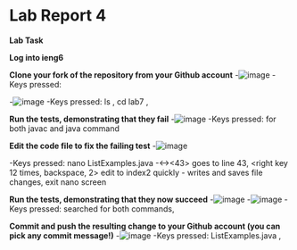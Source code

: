 # Lab Report 4

**Lab Task**

**Log into ieng6**

**Clone your fork of the repository from your Github account**
-![image](https://user-images.githubusercontent.com/122493371/221385099-d317977e-b101-4cf4-b58c-a9525b30e0e0.png)
-Keys pressed: <enter>

-![image](https://user-images.githubusercontent.com/122493371/221385025-c4631296-138a-4054-b663-234405c45457.png)
-Keys pressed: ls <enter>, cd lab7 <tab>, <enter>


**Run the tests, demonstrating that they fail**
-![image](https://user-images.githubusercontent.com/122493371/221385324-22d9c11d-0397-446c-b9ef-0a078e4d4149.png)
-Keys pressed: <ctrl-R> <enter> for both javac and java command

**Edit the code file to fix the failing test**
-![image](https://user-images.githubusercontent.com/122493371/221385334-e2349abe-40ba-4421-b3c6-68a5811a84a1.png)

-Keys pressed: nano ListExamples.java <tab> <enter>
  -<ctrl><shift><-><43> goes to line 43, <right key 12 times, backspace, 2> edit to index2 quickly
  -<ctrl-o> <enter> writes and saves file changes, <ctrl x> exit nano screen
  
**Run the tests, demonstrating that they now succeed**
-![image](https://user-images.githubusercontent.com/122493371/221385582-2b4b7f45-a4b5-4cbb-a0e0-315eba2dbd12.png)
-![image](https://user-images.githubusercontent.com/122493371/221385593-600a2171-321a-4a19-8e19-7c3b264ed4cf.png)
-Keys pressed: <ctrl-R> searched for both commands, <enter>

  
**Commit and push the resulting change to your Github account (you can pick any commit message!)**
-![image](https://user-images.githubusercontent.com/122493371/221385615-77b8bbe4-d366-483d-a2bf-5c1ad9680b68.png)
-Keys pressed: ListExamples.java <tab> <enter>, <enter>
